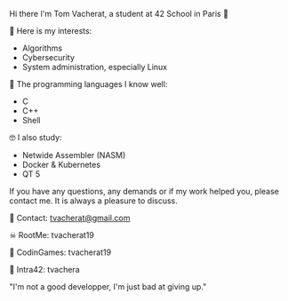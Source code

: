 Hi there I'm Tom Vacherat, a student at 42 School in Paris 👋

🧐  Here is my interests:
- Algorithms
- Cybersecurity
- System administration, especially Linux

🧠  The programming languages I know well:
- C
- C++
- Shell

🤓  I also study:
- Netwide Assembler (NASM)
- Docker & Kubernetes
- QT 5

If you have any questions, any demands or if my work helped you, please contact me.
It is always a pleasure to discuss.

📧  Contact: tvacherat@gmail.com

☠  RootMe: tvacherat19

👾  CodinGames: tvacherat19

👤  Intra42: tvachera

"I'm not a good developper, I'm just bad at giving up."
